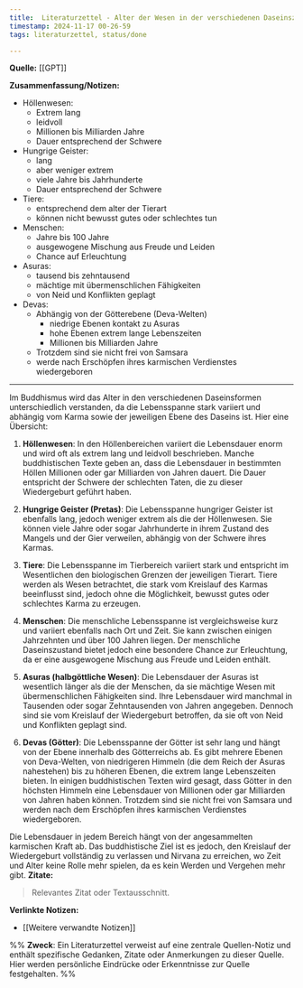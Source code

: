 ```yaml
---
title:  Literaturzettel - Alter der Wesen in der verschiedenen Daseinszuständen
timestamp: 2024-11-17 00-26-59
tags: literaturzettel, status/done

---
```


**Quelle:** [[GPT]]  

**Zusammenfassung/Notizen:**  

- Höllenwesen: 
	- Extrem lang
	- leidvoll
	- Millionen bis Milliarden Jahre
	- Dauer entsprechend der Schwere
- Hungrige Geister:
	- lang
	- aber weniger extrem
	- viele Jahre bis Jahrhunderte
	- Dauer entsprechend der Schwere
- Tiere:
	- entsprechend dem alter der Tierart
	- können nicht bewusst gutes oder schlechtes tun
- Menschen:
	- Jahre bis 100 Jahre
	- ausgewogene Mischung aus Freude und Leiden
	- Chance auf Erleuchtung
- Asuras:
	- tausend bis zehntausend
	- mächtige mit übermenschlichen Fähigkeiten
	- von Neid und Konflikten geplagt
- Devas:
	- Abhängig von der Götterebene (Deva-Welten)
		- niedrige Ebenen kontakt zu Asuras
		- hohe Ebenen extrem lange Lebenszeiten
		- Millionen bis Milliarden Jahre
	-  Trotzdem sind sie nicht frei von Samsara
	-  werde nach Erschöpfen ihres karmischen Verdienstes wiedergeboren
---
Im Buddhismus wird das Alter in den verschiedenen Daseinsformen unterschiedlich verstanden, da die Lebensspanne stark variiert und abhängig vom Karma sowie der jeweiligen Ebene des Daseins ist. Hier eine Übersicht:

1. **Höllenwesen**: In den Höllenbereichen variiert die Lebensdauer enorm und wird oft als extrem lang und leidvoll beschrieben. Manche buddhistischen Texte geben an, dass die Lebensdauer in bestimmten Höllen Millionen oder gar Milliarden von Jahren dauert. Die Dauer entspricht der Schwere der schlechten Taten, die zu dieser Wiedergeburt geführt haben.

2. **Hungrige Geister (Pretas)**: Die Lebensspanne hungriger Geister ist ebenfalls lang, jedoch weniger extrem als die der Höllenwesen. Sie können viele Jahre oder sogar Jahrhunderte in ihrem Zustand des Mangels und der Gier verweilen, abhängig von der Schwere ihres Karmas.

3. **Tiere**: Die Lebensspanne im Tierbereich variiert stark und entspricht im Wesentlichen den biologischen Grenzen der jeweiligen Tierart. Tiere werden als Wesen betrachtet, die stark vom Kreislauf des Karmas beeinflusst sind, jedoch ohne die Möglichkeit, bewusst gutes oder schlechtes Karma zu erzeugen.

4. **Menschen**: Die menschliche Lebensspanne ist vergleichsweise kurz und variiert ebenfalls nach Ort und Zeit. Sie kann zwischen einigen Jahrzehnten und über 100 Jahren liegen. Der menschliche Daseinszustand bietet jedoch eine besondere Chance zur Erleuchtung, da er eine ausgewogene Mischung aus Freude und Leiden enthält.

5. **Asuras (halbgöttliche Wesen)**: Die Lebensdauer der Asuras ist wesentlich länger als die der Menschen, da sie mächtige Wesen mit übermenschlichen Fähigkeiten sind. Ihre Lebensdauer wird manchmal in Tausenden oder sogar Zehntausenden von Jahren angegeben. Dennoch sind sie vom Kreislauf der Wiedergeburt betroffen, da sie oft von Neid und Konflikten geplagt sind.

6. **Devas (Götter)**: Die Lebensspanne der Götter ist sehr lang und hängt von der Ebene innerhalb des Götterreichs ab. Es gibt mehrere Ebenen von Deva-Welten, von niedrigeren Himmeln (die dem Reich der Asuras nahestehen) bis zu höheren Ebenen, die extrem lange Lebenszeiten bieten. In einigen buddhistischen Texten wird gesagt, dass Götter in den höchsten Himmeln eine Lebensdauer von Millionen oder gar Milliarden von Jahren haben können. Trotzdem sind sie nicht frei von Samsara und werden nach dem Erschöpfen ihres karmischen Verdienstes wiedergeboren.

Die Lebensdauer in jedem Bereich hängt von der angesammelten karmischen Kraft ab. Das buddhistische Ziel ist es jedoch, den Kreislauf der Wiedergeburt vollständig zu verlassen und Nirvana zu erreichen, wo Zeit und Alter keine Rolle mehr spielen, da es kein Werden und Vergehen mehr gibt.
**Zitate:**  
> Relevantes Zitat oder Textausschnitt.

**Verlinkte Notizen:**  
- [[Weitere verwandte Notizen]]


%%
**Zweck**: Ein Literaturzettel verweist auf eine zentrale Quellen-Notiz und enthält spezifische Gedanken, Zitate oder Anmerkungen zu dieser Quelle. Hier werden persönliche Eindrücke oder Erkenntnisse zur Quelle festgehalten.
%%
